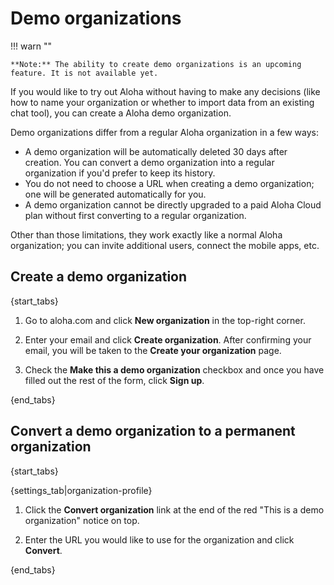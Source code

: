 # Demo organizations

!!! warn ""

    **Note:** The ability to create demo organizations is an upcoming
    feature. It is not available yet.

If you would like to try out Aloha without having to make any
decisions (like how to name your organization or whether to import
data from an existing chat tool), you can create a Aloha demo
organization.

Demo organizations differ from a regular Aloha organization in a few
ways:

* A demo organization will be automatically deleted 30 days after
  creation. You can convert a demo organization into a regular
  organization if you'd prefer to keep its history.
* You do not need to choose a URL when creating a demo organization;
  one will be generated automatically for you.
* A demo organization cannot be directly upgraded to a paid Aloha
  Cloud plan without first converting to a regular organization.

Other than those limitations, they work exactly like a normal Aloha
organization; you can invite additional users, connect the mobile
apps, etc.

## Create a demo organization

{start_tabs}

1. Go to aloha.com and click **New organization** in the top-right corner.

1. Enter your email and click **Create organization**. After confirming your
   email, you will be taken to the **Create your organization** page.

1. Check the **Make this a demo organization** checkbox and once you have
   filled out the rest of the form, click **Sign up**.

{end_tabs}

## Convert a demo organization to a permanent organization

{start_tabs}

{settings_tab|organization-profile}

1. Click the **Convert organization** link at the end of the red
   "This is a demo organization" notice on top.

1. Enter the URL you would like to use for the organization and click
   **Convert**.

{end_tabs}
